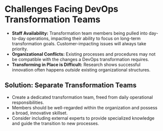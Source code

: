 # Challenges Facing DevOps Transformation Teams

- **Staff Availability:** Transformation team members being pulled into day-to-day operations, impacting their ability to focus on long-term transformation goals. Customer-impacting issues will always take priority.
- **Organizational Conflicts:** Existing processes and procedures may not be compatible with the changes a DevOps transformation requires.
- **Transforming in Place is Difficult:** Research shows successful innovation often happens _outside_ existing organizational structures.

## Solution: Separate Transformation Teams

- Create a dedicated transformation team, freed from daily operational responsibilities.
- Members should be well-regarded within the organization and possess a broad, innovative skillset.
- Consider including external experts to provide specialized knowledge and guide the transition to new processes.